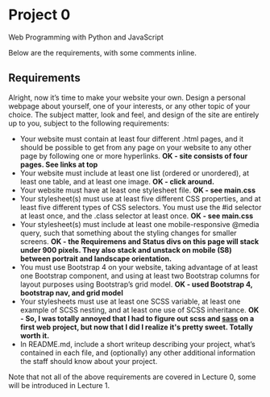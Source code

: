 # Project 0

Web Programming with Python and JavaScript

Below are the requirements, with some comments inline.

## Requirements

Alright, now it’s time to make your website your own. Design a personal webpage about yourself, one of your interests, or any other topic of your choice. The subject matter, look and feel, and design of the site are entirely up to you, subject to the following requirements:

  * Your website must contain at least four different .html pages, and it should be possible to get from any page on your website to any other page by following one or more hyperlinks.
  **OK - site consists of four pages. See links at top**
  * Your website must include at least one list (ordered or unordered), at least one table, and at least one image.
  **OK - click around.**
  * Your website must have at least one stylesheet file.
  **OK - see main.css**
  * Your stylesheet(s) must use at least five different CSS properties, and at least five different types of CSS selectors. You must use the #id selector at least once, and the .class selector at least once.
  **OK - see main.css**
  * Your stylesheet(s) must include at least one mobile-responsive @media query, such that something about the styling changes for smaller screens.
  **OK - the Requiremens and Status divs on this page will stack under 900 pixels. They also stack and unstack on mobile (S8) between portrait and landscape orientation.**
  * You must use Bootstrap 4 on your website, taking advantage of at least one Bootstrap component, and using at least two Bootstrap columns for layout purposes using Bootstrap’s grid model.
  **OK - used Bootstrap 4, bootstrap nav, and grid model**
  * Your stylesheets must use at least one SCSS variable, at least one example of SCSS nesting, and at least one use of SCSS inheritance.
  **OK - So, I was totally annoyed that I had to figure out scss and <a href="https://sass-lang.com/">sass</a> on a first web project, but now that I did I realize it's pretty sweet. Totally worth it.**
  * In README.md, include a short writeup describing your project, what’s contained in each file, and (optionally) any other additional information the staff should know about your project.

Note that not all of the above requirements are covered in Lecture 0, some will be introduced in Lecture 1.


